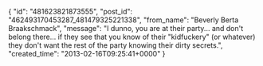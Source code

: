 {
   "id": "481623821873555",
   "post_id": "462493170453287_481479325221338",
   "from_name": "Beverly Berta Braakschmack",
   "message": "I dunno, you are at their party... and don't belong there... if they see that you know of their \"kidfuckery\" (or whatever) they don't want the rest of the party knowing their dirty secrets.",
   "created_time": "2013-02-16T09:25:41+0000"
 }
